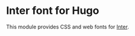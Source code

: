# Inter font for Hugo

This module provides CSS and web fonts for [Inter](https://github.com/rsms/inter/).
